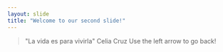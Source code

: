 ```yaml
---
layout: slide
title: "Welcome to our second slide!"
---
```

> "La vida es para vivirla"
Celia Cruz
Use the left arrow to go back!
